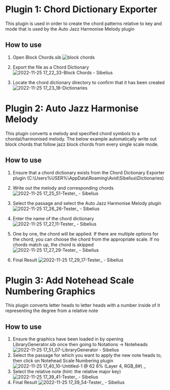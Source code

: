 # Plugin 1: Chord Dictionary Exporter
This plugin is used in order to create the chord patterns relative to key and mode that is used by the Auto Jazz Harmonise Melody plugin
## How to use
1. Open Block Chords.sib
![block chords](https://user-images.githubusercontent.com/53892067/203917115-8dc33494-ce23-42c8-9558-61d5cc0e97e8.png)

2. Export the file as a Chord Dictionary
![2022-11-25 17_22_33-Block Chords - Sibelius](https://user-images.githubusercontent.com/53892067/203917122-7c2a20ff-953b-4ea4-8dfe-3731107d3d54.png)

3. Locate the chord dictionary directory to confirm that it has been created
![2022-11-25 17_23_18-Dictionaries](https://user-images.githubusercontent.com/53892067/203917294-e0ecfb8b-9416-4991-8d93-42d7fe7b213b.png)

# Plugin 2: Auto Jazz Harmonise Melody
This plugin converts a melody and specified chord symbols to a chordal/harmonised melody. The below example automatically write out block chords that follow jazz block chords from every single scale mode.
## How to use
1. Ensure that a chord dictionary exists from the Chord Dictionary Exporter plugin (C:\Users\%USER%\AppData\Roaming\Avid\Sibelius\Dictionaries)

2. Write out the melody and corresponding chords
![2022-11-25 17_25_51-Tester_ - Sibelius](https://user-images.githubusercontent.com/53892067/203917456-e127145a-4b3f-436c-a83e-4aa632717946.png)

3. Select the passage and select the Auto Jazz Harmonise Melody plugin
![2022-11-25 17_26_26-Tester_ - Sibelius](https://user-images.githubusercontent.com/53892067/203917473-fd7f6bac-1803-424f-81c5-42ef9b3df8b0.png)

4. Enter the name of the chord dictionary
![2022-11-25 17_27_11-Tester_ - Sibelius](https://user-images.githubusercontent.com/53892067/203917688-3dc11622-361d-44ab-9929-84bd30cb82cc.png)

5. One by one, the chord will be applied. If there are multiple options for the chord, you can choose the chord from the appropriate scale. If no chords match up, the chord is skipped
![2022-11-25 17_27_29-Tester_ - Sibelius](https://user-images.githubusercontent.com/53892067/203917722-90554dac-f9b2-4387-8b50-ad56e911d092.png)

6. Final Result
![2022-11-25 17_29_17-Tester_ - Sibelius](https://user-images.githubusercontent.com/53892067/203917735-4857800d-2f36-4304-ae56-e48e7e617aaf.png)

# Plugin 3: Add Notehead Scale Numbering Graphics
This plugin converts letter heads to letter heads with a number inside of it representing the degree from a relative note
## How to use
1. Ensure the graphics have been loaded in by opening LibraryGenerator.sib once then going to Notations -> Noteheads
![2022-11-25 17_51_07-LibraryGenerator - Sibelius](https://user-images.githubusercontent.com/53892067/203918273-a1d09513-8101-4ef7-ad98-0d4a52c513db.png)
2. Select the passage for which you want to apply the new note heads to, then click on Notehead Scale Numbering plugin
![2022-11-25 17_40_10-Untitled-1 @ 62 6% (Layer 4, RGB_8#) _](https://user-images.githubusercontent.com/53892067/203918329-d2492b81-a5bf-4951-bb1a-2bddb1b4d906.png)
3. Select the relative note (hint: the relative major key)
![2022-11-25 17_39_41-Tester_ - Sibelius](https://user-images.githubusercontent.com/53892067/203918448-355aeae5-75fa-475b-933e-9a42be7bea0f.png)
4. Final Result
![2022-11-25 17_39_54-Tester_ - Sibelius](https://user-images.githubusercontent.com/53892067/203918508-b5d3e02d-fd48-4da9-a13a-95333c76890c.png)
